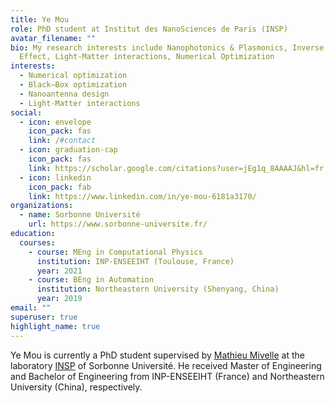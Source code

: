 ```yaml
---
title: Ye Mou
role: PhD student at Institut des NanoSciences de Paris (INSP)
avatar_filename: ""
bio: My research interests include Nanophotonics & Plasmonics, Inverse Faraday
  Effect, Light-Matter interactions, Numerical Optimization
interests:
  - Numerical optimization
  - Black–Box optimization
  - Nanoantenna design
  - Light-Matter interactions
social:
  - icon: envelope
    icon_pack: fas
    link: /#contact
  - icon: graduation-cap
    icon_pack: fas
    link: https://scholar.google.com/citations?user=jEg1q_8AAAAJ&hl=fr
  - icon: linkedin
    icon_pack: fab
    link: https://www.linkedin.com/in/ye-mou-6181a3170/
organizations:
  - name: Sorbonne Université
    url: https://www.sorbonne-universite.fr/
education:
  courses:
    - course: MEng in Computational Physics
      institution: INP-ENSEEIHT (Toulouse, France)
      year: 2021
    - course: BEng in Automation
      institution: Northeastern University (Shenyang, China)
      year: 2019
email: ""
superuser: true
highlight_name: true
---
```

Ye Mou is currently a PhD student supervised by [Mathieu Mivelle](https://sites.google.com/view/mathieumivelle/home) at the laboratory [INSP](https://w3.insp.upmc.fr/) of Sorbonne Université. He received Master of Engineering and Bachelor of Engineering from INP-ENSEEIHT (France) and Northeastern University (China), respectively.